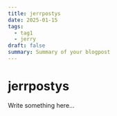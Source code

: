```yaml
---
title: jerrpostys
date: 2025-01-15
tags:
  - tag1
  - jerry
draft: false
summary: Summary of your blogpost
---
```


# jerrpostys

Write something here...
